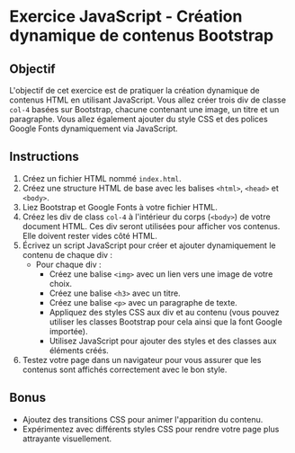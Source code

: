 # Exercice JavaScript - Création dynamique de contenus Bootstrap

## Objectif

L'objectif de cet exercice est de pratiquer la création dynamique de contenus HTML en utilisant JavaScript. Vous allez créer trois div de classe `col-4` basées sur Bootstrap, chacune contenant une image, un titre et un paragraphe. Vous allez également ajouter du style CSS et des polices Google Fonts dynamiquement via JavaScript.

## Instructions

1. Créez un fichier HTML nommé `index.html`.
2. Créez une structure HTML de base avec les balises `<html>`, `<head>` et `<body>`.
3. Liez Bootstrap et Google Fonts à votre fichier HTML.
4. Créez les div de class `col-4` à l'intérieur du corps (`<body>`) de votre document HTML. Ces div seront utilisées pour afficher vos contenus. Elle doivent rester vides côté HTML.
5. Écrivez un script JavaScript pour créer et ajouter dynamiquement le contenu de chaque div :
   - Pour chaque div :
     - Créez une balise `<img>` avec un lien vers une image de votre choix.
     - Créez une balise `<h3>` avec un titre.
     - Créez une balise `<p>` avec un paragraphe de texte.
     - Appliquez des styles CSS aux div et au contenu (vous pouvez utiliser les classes Bootstrap pour cela ainsi que la font Google importée).
     - Utilisez JavaScript pour ajouter des styles et des classes aux éléments créés.
6. Testez votre page dans un navigateur pour vous assurer que les contenus sont affichés correctement avec le bon style.

## Bonus

- Ajoutez des transitions CSS pour animer l'apparition du contenu.
- Expérimentez avec différents styles CSS pour rendre votre page plus attrayante visuellement.
